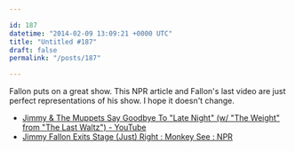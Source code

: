 ```yaml
---

id: 187
datetime: "2014-02-09 13:09:21 +0000 UTC"
title: "Untitled #187"
draft: false
permalink: "/posts/187"

---
```


Fallon puts on a great show. This NPR article and Fallon's last video are just perfect representations of his show. I hope it doesn't change. 

 
 * [Jimmy & The Muppets Say Goodbye To "Late Night" (w/ "The Weight" from "The Last Waltz") - YouTube](https://www.youtube.com/watch?v=otRr23Brir8)
 * [Jimmy Fallon Exits Stage (Just) Right : Monkey See : NPR](http://www.npr.org/blogs/monkeysee/2014/02/08/273552036/jimmy-fallon-exits-stage-just-right)



